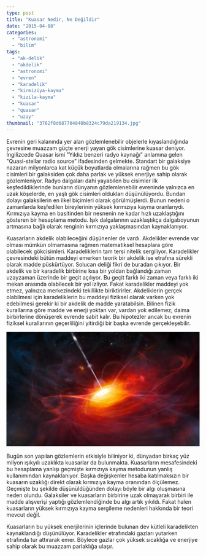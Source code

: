 ```yaml
---
type: post
title: "Kuasar Nedir, Ne Değildir"
date: "2015-04-08"
categories: 
  - "astronomi"
  - "bilim"
tags: 
  - "ak-delik"
  - "akdelik"
  - "astronomi"
  - "evren"
  - "karadelik"
  - "kirmiziya-kayma"
  - "kizila-kayma"
  - "kuasar"
  - "quasar"
  - "uzay"
thumbnail: "3762f8d687704840b8324c79da219134.jpg"
---
```


Evrenin geri kalanında yer alan gözlemlenebilir objelerle kıyaslandığında çevresine muazzam güçte enerji yayan gök cisimlerine kuasar deniyor. İngilizcede Quasar ismi "Yıldız benzeri radyo kaynağı" anlamına gelen "Quasi-stellar radio source" ifadesinden gelmekte. Standart bir galaksiye nazaran milyonlarca kat küçük boyutlarda olmalarına rağmen bu gök cisimleri bir galaksiden çok daha parlak ve yüksek enerjiye sahip olarak gözlemleniyor. Radyo dalgaları dahi yayabilen bu cisimler ilk keşfedildiklerinde bunların dünyanın gözlemlenebilir evreninde yalnızca en uzak köşelerde, en yaşlı gök cisimleri oldukları düşünülüyordu. Bundan dolayı galaksilerin en ilkel biçimleri olarak görülmüşlerdi. Bunun nedeni o zamanlarda keşfedilen bireylerinin yüksek kırmızıya kayma oranlarıydı. Kırmızıya kayma en basitinden bir nesnenin ne kadar hızlı uzaklaştığını gösteren bir hesaplama metodu. Işık dalgalarının uzaklaştıkça dalgaboyunun artmasına bağlı olarak renginin kırmızıya yaklaşmasından kaynaklanıyor.

Kuasarların akdelik olabileceğini düşünenler de vardı. Akdelikler evrende var olması mümkün olmamasına rağmen matematiksel hesaplara göre olabilecek gökcisimleri. Karadeliklerin tam tersi nitelik sergiliyor. Karadelikler çevresindeki bütün maddeyi emerken teorik bir akdelik ise etrafına sürekli olarak madde püskürtüyor. Solucan deliği fikri de buradan çıkıyor. Bir akdelik ve bir karadelik birbirine kısa bir yoldan bağlandığı zaman uzayzaman üzerinde bir geçit açılıyor. Bu geçit farklı iki zaman veya farklı iki mekan arasında olabilecek bir yol izliyor. Fakat karadelikler maddeyi yok etmez, yalnızca merkezindeki tekillikte biriktirirler. Akdeliklerin gerçek olabilmesi için karadeliklerin bu maddeyi fiziksel olarak varken yok edebilmesi gerekir ki bir akdelik de madde yaratabilsin. Bilinen fizik kurallarına göre madde ve enerji yoktan var, vardan yok edilemez; daima birbirlerine dönüşerek evrende sabit kalır. Bu hipotezler ancak bu evrenin fiziksel kurallarının geçerliliğini yitirdiği bir başka evrende gerçekleşebilir.

![Kuasar](images/Artists_rendering_ULAS_J1120-0641-1024x607.jpg)

Bugün son yapılan gözlemlerin etkisiyle biliniyor ki, dünyadan birkaç yüz milyon ışıkyılı uzaklıkta kuasarlar da bulunmakta. Kuasarların mesafesindeki bu hesaplama yanlışı geçmişte kırmızıya kayma metodunun yanlış kullanımından kaynaklanıyor. Başka değişkenler hesaba katılmaksızın bir kuasarın uzaklığı direkt olarak kırmızıya kayma oranından ölçülemez. Geçmişte bu şekilde düşünüldüğünden dolayı böyle bir algı oluşmasına neden olundu. Galaksiler ve kuasarların birbirine uzak olmayarak birbiri ile madde alışverişi yaptığı gözlemlendiğinde bu algı artık yıkıldı. Fakat halen kuasarların yüksek kırmızıya kayma sergileme nedenleri hakkında bir teori mevcut değil.

Kuasarların bu yüksek enerjilerinin içlerinde bulunan dev kütleli karadelikten kaynaklandığı düşünülüyor. Karadelikler etrafındaki gazları yutarken etrafında tur attırarak emer. Böylece gazlar çok yüksek sıcaklığa ve enerjiye sahip olarak bu muazzam parlaklığa ulaşır.
